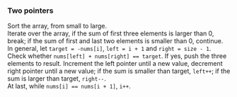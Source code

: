 ### Two pointers  
Sort the array, from small to large.  
Iterate over the array, if the sum of first three elements is larger than 0, break; if the sum of first and last two elements is smaller than 0, continue.  
In general, let `target = -nums[i]`, `left = i + 1` and `right = size - 1`. Check whether `nums[left] + nums[right] == target`. If yes, push the three elements to result. Increment the left pointer until a new value, decrement right pointer until a new value; if the sum is smaller than target, `left++`; if the sum is larger than target, `right--`.  
At last, while `nums[i] == nums[i + 1]`, `i++`.
